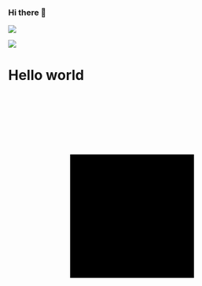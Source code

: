 ### Hi there 👋
![](https://komarev.com/ghpvc/?username=Martijn-Faber&color=dc143c)

<img align="center" src="https://github-readme-stats.vercel.app/api/top-langs/?username=Martijn-Faber&theme=dark&show_icons=true" />


<h1>Hello world</h1>

<svg viewBox="0 0 200 200" xmlns="http://www.w3.org/2000/svg">
  <rect width="100" height="100" x="50" y="50"/>
</svg>


